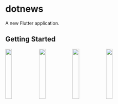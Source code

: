 # dotnews

A new Flutter application.

## Getting Started

<img src="https://i.imgur.com/6aJlpI1.jpg" width="20%">
<img src="https://i.imgur.com/WuOpB9g.jpg" width="20%">
<img src="https://i.imgur.com/oxIgkc4.jpg" width="20%">
<img src="https://i.imgur.com/Pv5vUms.jpg" width="20%">
